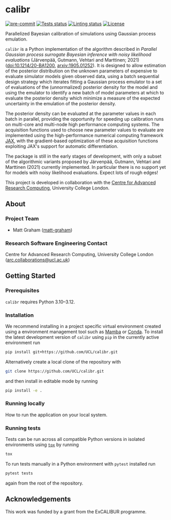 # calibr

[![pre-commit](https://img.shields.io/badge/pre--commit-enabled-brightgreen?logo=pre-commit&logoColor=white)](https://github.com/pre-commit/pre-commit)
[![Tests status][tests-badge]][tests-link]
[![Linting status][linting-badge]][linting-link]
[![License][license-badge]](./LICENSE.md)

<!--
[![PyPI version][pypi-version]][pypi-link]
[![Conda-Forge][conda-badge]][conda-link]
[![PyPI platforms][pypi-platforms]][pypi-link]
-->

<!-- prettier-ignore-start -->
[tests-badge]:              https://github.com/UCL/calibr/actions/workflows/tests.yml/badge.svg
[tests-link]:               https://github.com/UCL/calibr/actions/workflows/tests.yml
[linting-badge]:            https://github.com/UCL/calibr/actions/workflows/linting.yml/badge.svg
[linting-link]:             https://github.com/UCL/calibr/actions/workflows/linting.yml
[conda-badge]:              https://img.shields.io/conda/vn/conda-forge/calibr
[conda-link]:               https://github.com/conda-forge/calibr-feedstock
[pypi-link]:                https://pypi.org/project/calibr/
[pypi-platforms]:           https://img.shields.io/pypi/pyversions/calibr
[pypi-version]:             https://img.shields.io/pypi/v/calibr
[license-badge]:            https://img.shields.io/badge/License-MIT-yellow.svg
<!-- prettier-ignore-end -->

Parallelized Bayesian calibration of simulations using Gaussian process emulation.

`calibr` is a Python implementation of the algorithm described in _Parallel Gaussian
process surrogate Bayesian inference with noisy likelihood evaluations_ (Järvenpää,
Gutmann, Vehtari and Marttinen; 2021)
([doi:10.1214/20-BA1200](https://doi.org/10.1214/20-BA1200),
[arxiv:1905.01252](https://arxiv.org/abs/1905.01252)). It is designed to allow
estimation of the posterior distribution on the unknown parameters of expensive to
evaluate simulator models given observed data, using a batch sequential design strategy
which iterates fitting a Gaussian process emulator to a set of evaluations of the
(unnormalized) posterior density for the model and using the emulator to identify a new
batch of model parameters at which to evaluate the posterior density which minimize a
measure of the expected uncertainty in the emulation of the posterior density.

The posterior density can be evaluated at the parameter values in each batch in
parallel, providing the opportunity for speeding up calibration runs on multi-core and
multi-node high performance computing systems. The acquisition functions used to choose
new parameter values to evaluate are implemented using the high-performance numerical
computing framework [JAX](https://jax.readthedocs.io/en/latest/), with the
gradient-based optimization of these acquisition functions exploiting JAX's support for
automatic differentiation.

The package is still in the early stages of development, with only a subset of the
algorithmic variants proposed by Järvenpää, Gutmann, Vehtari and Marttinen (2021)
currently implemented. In particular there is no support yet for models with noisy
likelihood evaluations. Expect lots of rough edges!

This project is developed in collaboration with the [Centre for Advanced Research Computing](https://ucl.ac.uk/arc), University College London.

## About

### Project Team

- Matt Graham ([matt-graham](https://github.com/matt-graham))

### Research Software Engineering Contact

Centre for Advanced Research Computing, University College London
([arc.collaborations@ucl.ac.uk](mailto:arc.collaborations@ucl.ac.uk))

## Getting Started

### Prerequisites

`calibr` requires Python 3.10&ndash;3.12.

### Installation

We recommend installing in a project specific virtual environment created using a environment management tool such as [Mamba](https://mamba.readthedocs.io/en/latest/user_guide/mamba.html) or [Conda](https://conda.io/projects/conda/en/latest/). To install the latest development version of `calibr` using `pip` in the currently active environment run

```sh
pip install git+https://github.com/UCL/calibr.git
```

Alternatively create a local clone of the repository with

```sh
git clone https://github.com/UCL/calibr.git
```

and then install in editable mode by running

```sh
pip install -e .
```

### Running locally

How to run the application on your local system.

### Running tests

Tests can be run across all compatible Python versions in isolated environments using
[`tox`](https://tox.wiki/en/latest/) by running

```sh
tox
```

To run tests manually in a Python environment with `pytest` installed run

```sh
pytest tests
```

again from the root of the repository.

## Acknowledgements

This work was funded by a grant from the ExCALIBUR programme.
